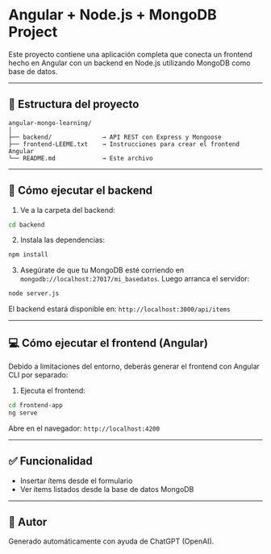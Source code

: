 # Angular + Node.js + MongoDB Project

Este proyecto contiene una aplicación completa que conecta un frontend hecho en Angular con un backend en Node.js utilizando MongoDB como base de datos.

---

## 📁 Estructura del proyecto

```
angular-mongo-learning/
│
├── backend/              → API REST con Express y Mongoose
├── frontend-LEEME.txt    → Instrucciones para crear el frontend Angular
└── README.md             → Este archivo
```

---

## 🚀 Cómo ejecutar el backend

1. Ve a la carpeta del backend:

```bash
cd backend
```

2. Instala las dependencias:

```bash
npm install
```

3. Asegúrate de que tu MongoDB esté corriendo en `mongodb://localhost:27017/mi_basedatos`. Luego arranca el servidor:

```bash
node server.js
```

El backend estará disponible en: `http://localhost:3000/api/items`

---

## 💻 Cómo ejecutar el frontend (Angular)

Debido a limitaciones del entorno, deberás generar el frontend con Angular CLI por separado:

1. Ejecuta el frontend:

```bash
cd frontend-app
ng serve
```

Abre en el navegador: `http://localhost:4200`

---

## ✅ Funcionalidad

- Insertar ítems desde el formulario
- Ver ítems listados desde la base de datos MongoDB

---

## 🧠 Autor

Generado automáticamente con ayuda de ChatGPT (OpenAI).
